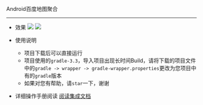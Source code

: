 Android百度地图聚合
***

- 效果
![](https://github.com/gnightboy/ClusterUtil/blob/master/screenshots/ClusterUtilBack.gif)
![](https://github.com/gnightboy/ClusterUtil/blob/master/screenshots/ClusterUtil.gif)

- 使用说明
	- 项目下载后可以直接运行
	- 项目使用的`gradle-3.3`，导入项目出现长时间Build，请将下载的项目文件中的`gradle -> wrapper -> gradle-wrapper.properties`更改为您项目中有的`gradle`版本
	- 如果对您有帮助，请`star`一下，谢谢

- 详细操作手册阅读
	[阅读集成文档](https://www.xiaohuai.me/2017/03/28/clusterutilback/)